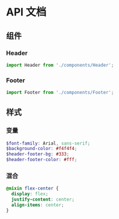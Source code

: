 # API 文档

## 组件

### Header

```javascript
import Header from './components/Header';
```

### Footer

```javascript
import Footer from './components/Footer';
```

## 样式

### 变量

```scss
$font-family: Arial, sans-serif;
$background-color: #f4f4f4;
$header-footer-bg: #333;
$header-footer-color: #fff;
```

### 混合

```scss
@mixin flex-center {
  display: flex;
  justify-content: center;
  align-items: center;
}
```